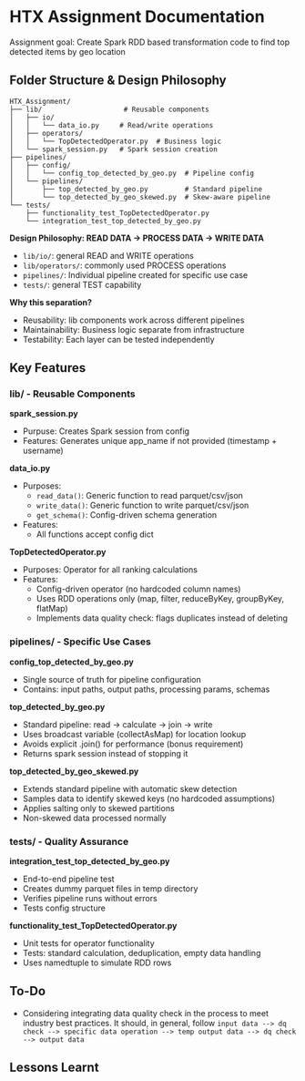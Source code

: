 # HTX Assignment Documentation

Assignment goal: Create Spark RDD based transformation code to find top detected items by geo location

## Folder Structure & Design Philosophy

```
HTX_Assignment/
├── lib/                    # Reusable components
│   ├── io/
│   │   └── data_io.py     # Read/write operations
│   ├── operators/
│   │   └── TopDetectedOperator.py  # Business logic
│   └── spark_session.py   # Spark session creation
├── pipelines/
│   ├── config/
│   │   └── config_top_detected_by_geo.py  # Pipeline config
│   └── pipelines/
│       ├── top_detected_by_geo.py         # Standard pipeline
│       └── top_detected_by_geo_skewed.py  # Skew-aware pipeline
└── tests/
    ├── functionality_test_TopDetectedOperator.py
    └── integration_test_top_detected_by_geo.py
```

**Design Philosophy: READ DATA → PROCESS DATA → WRITE DATA**

- `lib/io/`: general READ and WRITE operations
- `lib/operators/`: commonly used PROCESS operations
- `pipelines/`: Individual pipeline created for specific use case
- `tests/`: general TEST capability

**Why this separation?**
- Reusability: lib components work across different pipelines
- Maintainability: Business logic separate from infrastructure
- Testability: Each layer can be tested independently

## Key Features

### lib/ - Reusable Components

**spark_session.py**
- Purpuse: Creates Spark session from config
- Features: Generates unique app_name if not provided (timestamp + username)

**data_io.py**
- Purposes:
    - `read_data()`: Generic function to read parquet/csv/json
    - `write_data()`: Generic function to write parquet/csv/json
    - `get_schema()`: Config-driven schema generation
- Features: 
    - All functions accept config dict

**TopDetectedOperator.py**
- Purposes: Operator for all ranking calculations
- Features: 
    - Config-driven operator (no hardcoded column names)
    - Uses RDD operations only (map, filter, reduceByKey, groupByKey, flatMap)
    - Implements data quality check: flags duplicates instead of deleting

### pipelines/ - Specific Use Cases

**config_top_detected_by_geo.py**
- Single source of truth for pipeline configuration
- Contains: input paths, output paths, processing params, schemas

**top_detected_by_geo.py**
- Standard pipeline: read → calculate → join → write
- Uses broadcast variable (collectAsMap) for location lookup
- Avoids explicit .join() for performance (bonus requirement)
- Returns spark session instead of stopping it

**top_detected_by_geo_skewed.py**
- Extends standard pipeline with automatic skew detection
- Samples data to identify skewed keys (no hardcoded assumptions)
- Applies salting only to skewed partitions
- Non-skewed data processed normally

### tests/ - Quality Assurance

**integration_test_top_detected_by_geo.py**
- End-to-end pipeline test
- Creates dummy parquet files in temp directory
- Verifies pipeline runs without errors
- Tests config structure

**functionality_test_TopDetectedOperator.py**
- Unit tests for operator functionality
- Tests: standard calculation, deduplication, empty data handling
- Uses namedtuple to simulate RDD rows


## To-Do
- Considering integrating data quality check in the process to meet industry best practices. It should, in general, follow `input data --> dq check --> specific data operation --> temp output data --> dq check --> output data`

## Lessons Learnt

